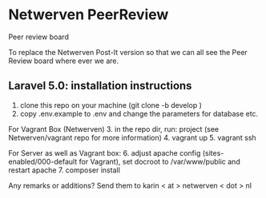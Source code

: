 # Netwerven PeerReview
Peer review board

To replace the Netwerven Post-It version so that we can all see the Peer Review board where ever we are.

## Laravel 5.0: installation instructions


1. clone this repo on your machine (git clone -b develop <repo url>)
2. copy .env.example to .env and change the parameters for database etc.

For Vagrant Box (Netwerven)
3. in the repo dir, run: project (see Netwerven/vagrant repo for more information)
4. vagrant up
5. vagrant ssh

For Server as well as Vagrant box:
6. adjust apache config (sites-enabled/000-default for Vagrant), set docroot to /var/www/public and restart apache
7. composer install




Any remarks or additions? Send them to karin < at > netwerven < dot > nl
